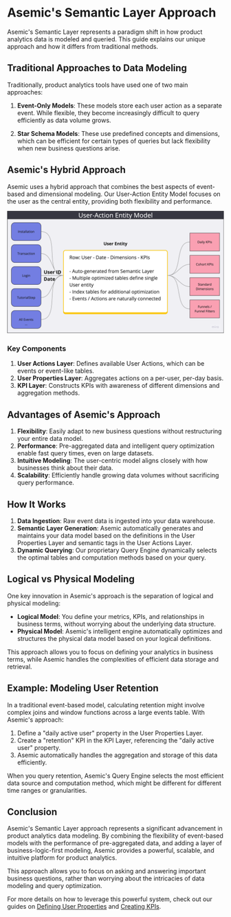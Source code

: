# Asemic's Semantic Layer Approach

Asemic's Semantic Layer represents a paradigm shift in how product analytics data is modeled and queried. This guide explains our unique approach and how it differs from traditional methods.

## Traditional Approaches to Data Modeling

Traditionally, product analytics tools have used one of two main approaches:

1. **Event-Only Models**: These models store each user action as a separate event. While flexible, they become increasingly difficult to query efficiently as data volume grows.

2. **Star Schema Models**: These use predefined concepts and dimensions, which can be efficient for certain types of queries but lack flexibility when new business questions arise.

## Asemic's Hybrid Approach

Asemic uses a hybrid approach that combines the best aspects of event-based and dimensional modeling. Our User-Action Entity Model focuses on the user as the central entity, providing both flexibility and performance.

![Semantic Layer Overview](../assets/EntityModel.png)

### Key Components

1. **User Actions Layer**: Defines available User Actions, which can be events or event-like tables.
2. **User Properties Layer**: Aggregates actions on a per-user, per-day basis.
3. **KPI Layer**: Constructs KPIs with awareness of different dimensions and aggregation methods.

## Advantages of Asemic's Approach

1. **Flexibility**: Easily adapt to new business questions without restructuring your entire data model.
2. **Performance**: Pre-aggregated data and intelligent query optimization enable fast query times, even on large datasets.
3. **Intuitive Modeling**: The user-centric model aligns closely with how businesses think about their data.
4. **Scalability**: Efficiently handle growing data volumes without sacrificing query performance.

## How It Works

1. **Data Ingestion**: Raw event data is ingested into your data warehouse.
2. **Semantic Layer Generation**: Asemic automatically generates and maintains your data model based on the definitions in the User Properties Layer and semantic tags in the User Actions Layer.
3. **Dynamic Querying**: Our proprietary Query Engine dynamically selects the optimal tables and computation methods based on your query.

## Logical vs Physical Modeling

One key innovation in Asemic's approach is the separation of logical and physical modeling:

- **Logical Model**: You define your metrics, KPIs, and relationships in business terms, without worrying about the underlying data structure.
- **Physical Model**: Asemic's intelligent engine automatically optimizes and structures the physical data model based on your logical definitions.

This approach allows you to focus on defining your analytics in business terms, while Asemic handles the complexities of efficient data storage and retrieval.

## Example: Modeling User Retention

In a traditional event-based model, calculating retention might involve complex joins and window functions across a large events table. With Asemic's approach:

1. Define a "daily active user" property in the User Properties Layer.
2. Create a "retention" KPI in the KPI Layer, referencing the "daily active user" property.
3. Asemic automatically handles the aggregation and storage of this data efficiently.

When you query retention, Asemic's Query Engine selects the most efficient data source and computation method, which might be different for different time ranges or granularities.

## Conclusion

Asemic's Semantic Layer approach represents a significant advancement in product analytics data modeling. By combining the flexibility of event-based models with the performance of pre-aggregated data, and adding a layer of business-logic-first modeling, Asemic provides a powerful, scalable, and intuitive platform for product analytics.

This approach allows you to focus on asking and answering important business questions, rather than worrying about the intricacies of data modeling and query optimization.

For more details on how to leverage this powerful system, check out our guides on [Defining User Properties](user-properties-layer.md) and [Creating KPIs](kpi-layer.md).
